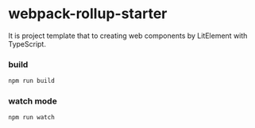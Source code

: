 # webpack-rollup-starter

It is project template that to creating web components by LitElement with TypeScript.

### build

```bash
npm run build
```

### watch mode

```bash
npm run watch
```

